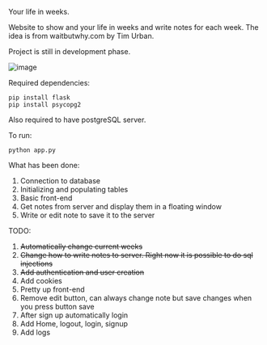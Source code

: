 Your life in weeks.

Website to show and your life in weeks and write notes for each week.
The idea is from waitbutwhy.com by Tim Urban.

Project is still in development phase.

![image](https://github.com/GeraAG/LifeWeeks/assets/13507709/74c4143c-b24e-4bb0-bf44-d33646d23cc5)

Required dependencies:

```
pip install flask
pip install psycopg2
```

Also required to have postgreSQL server.

To run:
```
python app.py
```

What has been done:
1. Connection to database
2. Initializing and populating tables
3. Basic front-end
4. Get notes from server and display them in a floating window
5. Write or edit note to save it to the server

TODO:
1. ~~Automatically change current weeks~~
2. ~~Change how to write notes to server. Right now it is possible to do sql injections~~
3. ~~Add authentication and user creation~~
4. Add cookies
5. Pretty up front-end
6. Remove edit button, can always change note but save changes when you press button save
7. After sign up automatically login
8. Add Home, logout, login, signup
9. Add logs
